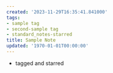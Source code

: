 ```yaml
---
created: '2023-11-29T16:35:41.841000'
tags:
- sample tag
- second-sample tag
- standard_notes-starred
title: Sample Note
updated: '1970-01-01T00:00:00'
---
```


- tagged and starred
